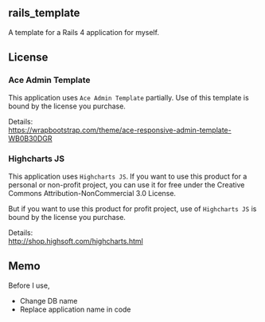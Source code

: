 rails_template
----

A template for a Rails 4 application for myself.


License
----

### Ace Admin Template

This application uses `Ace Admin Template` partially. Use of this template is bound by the license you purchase.

Details:  
https://wrapbootstrap.com/theme/ace-responsive-admin-template-WB0B30DGR

### Highcharts JS

This application uses `Highcharts JS`. If you want to use this product for a personal or non-profit project,
you can use it for free under the Creative Commons Attribution-NonCommercial 3.0 License.

But if you want to use this product for profit project, use of `Highcharts JS` is bound by the license you purchase.

Details:  
http://shop.highsoft.com/highcharts.html

Memo
----

Before I use,

* Change DB name
* Replace application name in code
